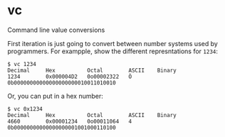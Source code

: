 # vc
Command line value conversions

First iteration is just going to convert between number systems used by programmers.  For exampple, show the different represntations for `1234`:

```
$ vc 1234
Decimal     Hex          Octal        ASCII    Binary
1234        0x000004D2   0o00002322   Ò        0b00000000000000000000010011010010
```

Or, you can put in a hex number:

```
$ vc 0x1234
Decimal     Hex          Octal        ASCII    Binary
4660        0x00001234   0o00011064   4        0b00000000000000000001001000110100
```
